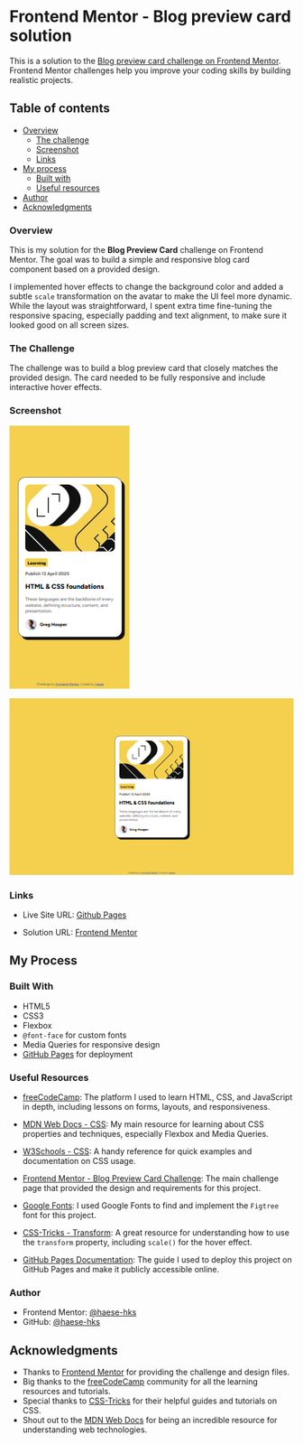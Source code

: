 # Frontend Mentor - Blog preview card solution

This is a solution to the [Blog preview card challenge on Frontend Mentor](https://www.frontendmentor.io/challenges/blog-preview-card-ckPaj01IcS). Frontend Mentor challenges help you improve your coding skills by building realistic projects. 

## Table of contents

- [Overview](#overview)
  - [The challenge](#the-challenge)
  - [Screenshot](#screenshot)
  - [Links](#links)
- [My process](#my-process)
  - [Built with](#built-with)
  - [Useful resources](#useful-resources)
- [Author](#author)
- [Acknowledgments](#acknowledgments)

### Overview

This is my solution for the **Blog Preview Card** challenge on Frontend Mentor. The goal was to build a simple and responsive blog card component based on a provided design.

I implemented hover effects to change the background color and added a subtle `scale` transformation on the avatar to make the UI feel more dynamic. While the layout was straightforward, I spent extra time fine-tuning the responsive spacing, especially padding and text alignment, to make sure it looked good on all screen sizes.

### The Challenge

The challenge was to build a blog preview card that closely matches the provided design. The card needed to be fully responsive and include interactive hover effects.

### Screenshot

![Mobile Screenshot](./assets/images/Screenshot-mobile.png)

![Desktop Screenshot](./assets/images/Screenshot-desktop.png)

### Links

- Live Site URL: [Github Pages](https://haese-hks.github.io/blog-preview-card/)

- Solution URL: [Frontend Mentor](https://www.frontendmentor.io/solutions/qr-code-component-IDWP4MLZsB)

## My Process

### Built With

- HTML5
- CSS3
- Flexbox
- `@font-face` for custom fonts
- Media Queries for responsive design
- [GitHub Pages](https://pages.github.com) for deployment

### Useful Resources

- [freeCodeCamp](https://www.freecodecamp.org/): The platform I used to learn HTML, CSS, and JavaScript in depth, including lessons on forms, layouts, and responsiveness.

- [MDN Web Docs - CSS](https://developer.mozilla.org/en-US/docs/Web/CSS): My main resource for learning about CSS properties and techniques, especially Flexbox and Media Queries.

- [W3Schools - CSS](https://www.w3schools.com/css/): A handy reference for quick examples and documentation on CSS usage.

- [Frontend Mentor - Blog Preview Card Challenge](https://www.frontendmentor.io/challenges/blog-preview-card-ryaPa2l8M): The main challenge page that provided the design and requirements for this project.

- [Google Fonts](https://fonts.google.com/): I used Google Fonts to find and implement the `Figtree` font for this project.

- [CSS-Tricks - Transform](https://css-tricks.com/almanac/properties/t/transform/): A great resource for understanding how to use the `transform` property, including `scale()` for the hover effect.

- [GitHub Pages Documentation](https://docs.github.com/en/pages): The guide I used to deploy this project on GitHub Pages and make it publicly accessible online.

### Author

- Frontend Mentor: [@haese-hks](https://www.frontendmentor.io/profile/haese-hks)
- GitHub: [@haese-hks](https://github.com/haese-hks)

## Acknowledgments

- Thanks to [Frontend Mentor](https://www.frontendmentor.io) for providing the challenge and design files.
- Big thanks to the [freeCodeCamp](https://www.freecodecamp.org) community for all the learning resources and tutorials.
- Special thanks to [CSS-Tricks](https://css-tricks.com) for their helpful guides and tutorials on CSS.
- Shout out to the [MDN Web Docs](https://developer.mozilla.org/en-US/docs/Web/CSS) for being an incredible resource for understanding web technologies.
